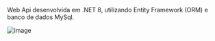 Web Api desenvolvida em .NET 8, utilizando Entity Framework (ORM) e banco de dados MySql.

![image](https://github.com/dmchiodini/APICatalogo/assets/41700939/a78c0264-ae08-49be-b034-c7b5d76287df)
